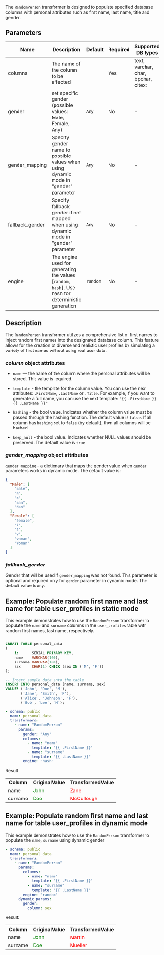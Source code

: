 The `RandomPerson` transformer is designed to populate specified database columns with personal attributes such as
first name, last name, title and gender.

## Parameters

| Name            | Description                                                                                         | Default  | Required | Supported DB types                  |
|-----------------|-----------------------------------------------------------------------------------------------------|----------|----------|-------------------------------------|
| columns         | The name of the column to be affected                                                               |          | Yes      | text, varchar, char, bpchar, citext |
| gender          | set specific gender (possible values: Male, Female, Any)                                            | `Any`    | No       | -                                   |
| gender_mapping  | Specify gender name to possible values when using dynamic mode in "gender" parameter                | `Any`    | No       | -                                   |
| fallback_gender | Specify fallback gender if not mapped when using dynamic mode in "gender" parameter                 | `Any`    | No       | -                                   |
| engine          | The engine used for generating the values [`random`, `hash`]. Use hash for deterministic generation | `random` | No       | -                                   |

## Description

The `RandomPerson` transformer utilizes a comprehensive list of first names to inject random first names into the
designated database column. This feature allows for the creation of diverse and realistic user profiles by
simulating a variety of first names without using real user data.

### *column* object attributes

* `name` — the name of the column where the personal attributes will be stored. This value is required.
* `template` - the template for the column value.
  You can use the next attributes: `.FirstName`, `.LastName` or `.Title`. For example, if you want to generate a full
  name, you can use the next template:
  `"{{ .FirstName }} {{ .LastName }}"`

* `hashing` - the bool value. Indicates whether the column value must be passed through the hashing function.
  The default value is `false`. If all column has `hashing` set to `false` (by default), then all columns will be
  hashed.
* `keep_null` - the bool value. Indicates whether NULL values should be preserved. The default value is `true`

### *gender_mapping* object attributes

`gender_mapping` - a dictionary that maps the gender value when `gender` parameters works in dynamic mode.
The default value is:

```json
{
  "Male": [
    "male",
    "M",
    "m",
    "man",
    "Man"
  ],
  "Female": [
    "female",
    "F",
    "f",
    "w",
    "woman",
    "Woman"
  ]
}
```

### *fallback_gender*

Gender that will be used if `gender_mapping` was not found. This parameter is optional
and required only for `gender` parameter in dynamic mode. The default value is `Any`.

## Example: Populate random first name and last name for table user_profiles in static mode

This example demonstrates how to use the `RandomPerson` transformer to populate the `name` and `surname` columns in
the `user_profiles` table with random first names, last name, respectively.

```sql title="Create table user_profiles and insert data"

CREATE TABLE personal_data
(
    id      SERIAL PRIMARY KEY,
    name    VARCHAR(100),
    surname VARCHAR(100),
    sex     CHAR(1) CHECK (sex IN ('M', 'F'))
);

-- Insert sample data into the table
INSERT INTO personal_data (name, surname, sex)
VALUES ('John', 'Doe', 'M'),
       ('Jane', 'Smith', 'F'),
       ('Alice', 'Johnson', 'F'),
       ('Bob', 'Lee', 'M');
```

```yaml title="RandomPerson transformer example"
- schema: public
  name: personal_data
  transformers:
    - name: "RandomPerson"
      params:
        gender: "Any"
        columns:
          - name: "name"
            template: "{{ .FirstName }}"
          - name: "surname"
            template: "{{ .LastName }}"
        engine: "hash"
```

Result

<table>
<tr>
<th>Column</th><th>OriginalValue</th><th>TransformedValue</th>
</tr>
<tr>
<td>name</td><td><span style="color:green">John</span></td><td><span style="color:red">Zane</span></td>
</tr>
<tr>
<td>surname</td><td><span style="color:green">Doe</span></td><td><span style="color:red">McCullough</span></td>
</tr>
</table>

## Example: Populate random first name and last name for table user_profiles in dynamic mode

This example demonstrates how to use the `RandomPerson` transformer to populate the `name`, `surname` using dynamic
gender

```yaml title="RandomPerson transformer example with dynamic mode"
- schema: public
  name: personal_data
  transformers:
    - name: "RandomPerson"
      params:
        columns:
          - name: "name"
            template: "{{ .FirstName }}"
          - name: "surname"
            template: "{{ .LastName }}"
        engine: "random"
      dynamic_params:
        gender:
          column: sex
```

Result:

<table>
<tr>
<th>Column</th><th>OriginalValue</th><th>TransformedValue</th>
</tr>
<tr>
<td>name</td><td><span style="color:green">John</span></td><td><span style="color:red">Martin</span></td>
</tr>
<tr>
<td>surname</td><td><span style="color:green">Doe</span></td><td><span style="color:red">Mueller</span></td>
</tr>
</table>
